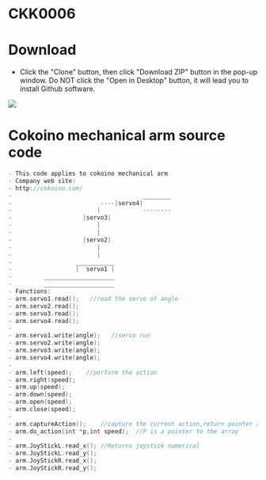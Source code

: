 # CKK0006
# Download
- Click the "Clone" button, then click "Download ZIP" button in the pop-up window. Do NOT click the "Open in Desktop" button, it will lead you to install Github software.

![](https://github.com/Cokoino/CKK0006/raw/master/download.png)

# Cokoino mechanical arm source code
```c++
- This code applies to cokoino mechanical arm
- Company web site:
- http://cokoino.com/
-                                     ________
-                         ----|servo4| 
-                        |            --------
-                    |servo3|   
-                        |
-                        |
-                    |servo2|
-                        |
-                        |
-                  ___________
-                  |  servo1 |
-         ____________________
-         ____________________
- Fanctions:
- arm.servo1.read();   //read the servo of angle
- arm.servo2.read();
- arm.servo3.read();
- arm.servo4.read();
- 
- arm.servo1.write(angle);   //servo run
- arm.servo2.write(angle);
- arm.servo3.write(angle);
- arm.servo4.write(angle);
- 
- arm.left(speed);    //perform the action 
- arm.right(speed);
- arm.up(speed);
- arm.down(speed);
- arm.open(speed);
- arm.close(speed);
- 
- arm.captureAction();    //capture the current action,return pointer array
- arm.do_action(int *p,int speed);  //P is a pointer to the array
- 
- arm.JoyStickL.read_x(); //Returns joystick numerical
- arm.JoyStickL.read_y();
- arm.JoyStickR.read_x();
- arm.JoyStickR.read_y();
```
